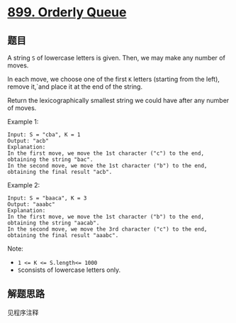 # [899. Orderly Queue](https://leetcode.com/problems/orderly-queue/)

## 题目

A string `S` of lowercase letters is given. Then, we may make any number of moves.

In each move, we choose one of the first `K` letters (starting from the left), remove it,`and place it at the end of the string.

Return the lexicographically smallest string we could have after any number of moves.

Example 1:

```text
Input: S = "cba", K = 1
Output: "acb"
Explanation:
In the first move, we move the 1st character ("c") to the end, obtaining the string "bac".
In the second move, we move the 1st character ("b") to the end, obtaining the final result "acb".
```

Example 2:

```text
Input: S = "baaca", K = 3
Output: "aaabc"
Explanation:
In the first move, we move the 1st character ("b") to the end, obtaining the string "aacab".
In the second move, we move the 3rd character ("c") to the end, obtaining the final result "aaabc".
```

Note:

- `1 <= K <= S.length<= 1000`
- `S`consists of lowercase letters only.

## 解题思路

见程序注释
